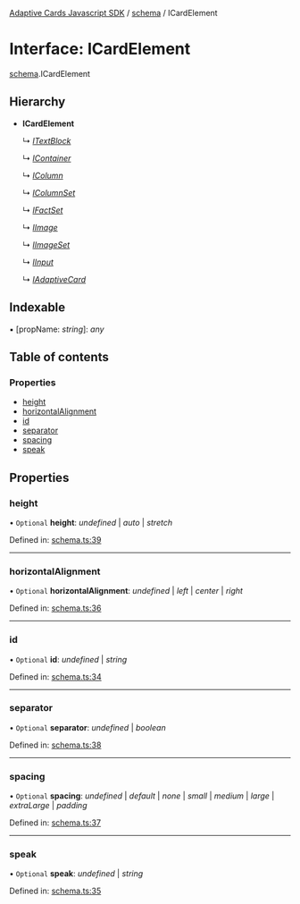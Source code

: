 [Adaptive Cards Javascript SDK](../README.md) / [schema](../modules/schema.md) / ICardElement

# Interface: ICardElement

[schema](../modules/schema.md).ICardElement

## Hierarchy

* **ICardElement**

  ↳ [*ITextBlock*](schema.itextblock.md)

  ↳ [*IContainer*](schema.icontainer.md)

  ↳ [*IColumn*](schema.icolumn.md)

  ↳ [*IColumnSet*](schema.icolumnset.md)

  ↳ [*IFactSet*](schema.ifactset.md)

  ↳ [*IImage*](schema.iimage.md)

  ↳ [*IImageSet*](schema.iimageset.md)

  ↳ [*IInput*](schema.iinput.md)

  ↳ [*IAdaptiveCard*](schema.iadaptivecard.md)

## Indexable

▪ [propName: *string*]: *any*

## Table of contents

### Properties

- [height](schema.icardelement.md#height)
- [horizontalAlignment](schema.icardelement.md#horizontalalignment)
- [id](schema.icardelement.md#id)
- [separator](schema.icardelement.md#separator)
- [spacing](schema.icardelement.md#spacing)
- [speak](schema.icardelement.md#speak)

## Properties

### height

• `Optional` **height**: *undefined* \| *auto* \| *stretch*

Defined in: [schema.ts:39](https://github.com/microsoft/AdaptiveCards/blob/0938a1f10/source/nodejs/adaptivecards/src/schema.ts#L39)

___

### horizontalAlignment

• `Optional` **horizontalAlignment**: *undefined* \| *left* \| *center* \| *right*

Defined in: [schema.ts:36](https://github.com/microsoft/AdaptiveCards/blob/0938a1f10/source/nodejs/adaptivecards/src/schema.ts#L36)

___

### id

• `Optional` **id**: *undefined* \| *string*

Defined in: [schema.ts:34](https://github.com/microsoft/AdaptiveCards/blob/0938a1f10/source/nodejs/adaptivecards/src/schema.ts#L34)

___

### separator

• `Optional` **separator**: *undefined* \| *boolean*

Defined in: [schema.ts:38](https://github.com/microsoft/AdaptiveCards/blob/0938a1f10/source/nodejs/adaptivecards/src/schema.ts#L38)

___

### spacing

• `Optional` **spacing**: *undefined* \| *default* \| *none* \| *small* \| *medium* \| *large* \| *extraLarge* \| *padding*

Defined in: [schema.ts:37](https://github.com/microsoft/AdaptiveCards/blob/0938a1f10/source/nodejs/adaptivecards/src/schema.ts#L37)

___

### speak

• `Optional` **speak**: *undefined* \| *string*

Defined in: [schema.ts:35](https://github.com/microsoft/AdaptiveCards/blob/0938a1f10/source/nodejs/adaptivecards/src/schema.ts#L35)
